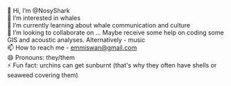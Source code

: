 👋 Hi, I’m @NosyShark
<br> 👀 I’m interested in whales
<br> 🌱 I’m currently learning about whale communication and culture
<br> 💞️ I’m looking to collaborate on ... Maybe receive some help on coding some GIS and acoustic analyses. Alternatively - music
<br> 📫 How to reach me - emmiswan@gmail.com
<br> 😄 Pronouns: they/them
<br> ⚡ Fun fact: urchins can get sunburnt (that's why they often have shells or seaweed covering them)

<!---
NosyShark/NosyShark is a ✨ special ✨ repository because its `README.md` (this file) appears on your GitHub profile.
You can click the Preview link to take a look at your changes.
--->
